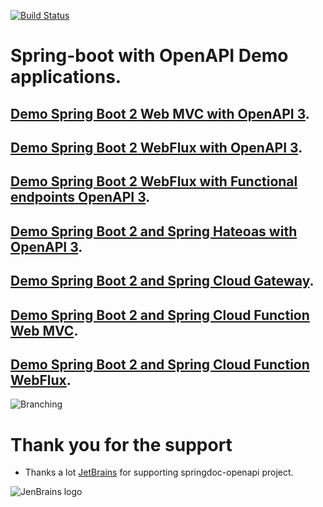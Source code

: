 [![Build Status](https://ci-cd.springdoc.org:8443/buildStatus/icon?job=springdoc-demos%2Fmaster)](https://ci-cd.springdoc.org:8443/job/springdoc-demos/job/master/)

# Spring-boot with OpenAPI Demo applications.

## [Demo Spring Boot 2 Web MVC with OpenAPI 3](https://demos1.springdoc.org/demo-spring-boot-2-webmvc).

## [Demo Spring Boot 2 WebFlux with OpenAPI 3](https://demos1.springdoc.org/demo-spring-boot-2-webflux/swagger-ui.html).

## [Demo Spring Boot 2 WebFlux with Functional endpoints OpenAPI 3](https://demos1.springdoc.org/demo-spring-boot-2-webflux-functional/swagger-ui.html).

## [Demo Spring Boot 2 and Spring Hateoas with OpenAPI 3](https://demos1.springdoc.org/demo-spring-hateoas).

## [Demo Spring Boot 2 and Spring Cloud Gateway](https://demos1.springdoc.org/demo-microservices/swagger-ui.html).

## [Demo Spring Boot 2 and Spring Cloud Function Web MVC](https://demos1.springdoc.org/spring-cloud-function-webmvc).

## [Demo Spring Boot 2 and Spring Cloud Function WebFlux](https://demos1.springdoc.org/spring-cloud-function-webflux/swagger-ui.html).


![Branching](https://springdoc.org/img/pets.png)

# **Thank you for the support**

* Thanks a lot [JetBrains](https://www.jetbrains.com/?from=springdoc-openapi) for
  supporting springdoc-openapi project.

![JenBrains logo](https://springdoc.org/img/jetbrains.svg)





